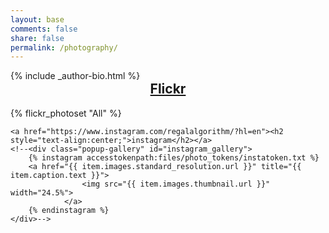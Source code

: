 ```yaml
---
layout: base
comments: false
share: false
permalink: /photography/
---  
```

<div id="main" role="main">
  <div class="article-author-side">
    {% include _author-bio.html %}
  </div>
  <div id="index">
  <a href="https://500px.com/andreykname"><h2 style="text-align:center; margin-top:0;">Flickr</h2></a>
	<div class="popup-gallery">
		{% flickr_photoset "All" %}
	</div>

    <a href="https://www.instagram.com/regalalgorithm/?hl=en"><h2 style="text-align:center;">instagram</h2></a>
	<!--<div class="popup-gallery" id="instagram_gallery">
		{% instagram accesstokenpath:files/photo_tokens/instatoken.txt %}
		<a href="{{ item.images.standard_resolution.url }}" title="{{ item.caption.text }}">
                    <img src="{{ item.images.thumbnail.url }}" width="24.5%">
                </a>
		{% endinstagram %}
	</div>-->
  </div><!-- /#index -->
</div><!-- /#main -->

